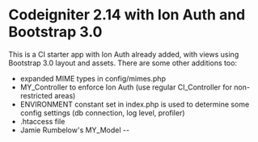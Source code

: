 # Codeigniter 2.14 with Ion Auth and Bootstrap 3.0

This is a CI starter app with Ion Auth already added, with views using Bootstrap 3.0 layout and assets. There are some other additions too:
- expanded MIME types in config/mimes.php
- MY_Controller to enforce Ion Auth (use regular CI_Controller for non-restricted areas)
- ENVIRONMENT constant set in index.php is used to determine some config settings (db connection, log level, profiler)
- .htaccess file 
- Jamie Rumbelow's MY_Model
--